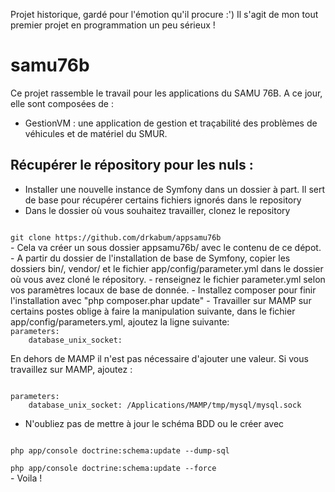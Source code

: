 Projet historique, gardé pour l'émotion qu'il procure :') Il s'agit de mon tout premier projet en programmation un peu sérieux !


samu76b
=======

Ce projet rassemble le travail pour les applications du SAMU 76B. A ce jour, elle sont composées de :

- GestionVM : une application de gestion et traçabilité des problèmes de véhicules et de matériel du SMUR.

## Récupérer le répository pour les nuls : 
- Installer une nouvelle instance de Symfony dans un dossier à part. Il sert de base pour récupérer certains fichiers ignorés dans le repository
- Dans le dossier où vous souhaitez travailler, clonez le repository
<code>
git clone https://github.com/drkabum/appsamu76b
</code>
- Cela va créer un sous dossier appsamu76b/ avec le contenu de ce dépot.
- A partir du dossier de l'installation de base de Symfony, copier les dossiers bin/, vendor/ et le fichier app/config/parameter.yml dans le dossier où vous avez cloné le répository.
- renseignez le fichier parameter.yml selon vos paramètres locaux de base de donnée.
- Installez composer pour finir l'installation avec "php composer.phar update"
- Travailler sur MAMP sur certains postes oblige à faire la manipulation suivante, dans le fichier app/config/parameters.yml, ajoutez la ligne suivante:

<code> 
parameters:  
    database_unix_socket:
</code>

En dehors de MAMP il n'est pas nécessaire d'ajouter une valeur. Si vous travaillez sur MAMP, ajoutez :

<code> 
parameters:  
    database_unix_socket: /Applications/MAMP/tmp/mysql/mysql.sock
</code>

- N'oubliez pas de mettre à jour le schéma BDD ou le créer avec     

<code>
php app/console doctrine:schema:update --dump-sql
</code>

<code>
php app/console doctrine:schema:update --force
</code>
- Voila !
